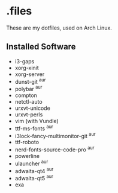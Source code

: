 # .files

These are my dotfiles, used on Arch Linux.

## Installed Software

  * i3-gaps
  * xorg-xinit
  * xorg-server
  * dunst-git <sup>aur</sup>
  * polybar <sup>aur</sup>
  * compton
  * netctl-auto
  * urxvt-unicode
  * urxvt-perls
  * vim (with Vundle)
  * ttf-ms-fonts <sup>aur</sup>
  * i3lock-fancy-multimonitor-git <sup>aur</sup>
  * ttf-roboto
  * nerd-fonts-source-code-pro <sup>aur</sup>
  * powerline
  * ulauncher <sup>aur</sup>
  * adwaita-qt4 <sup>aur</sup>
  * adwaita-qt5 <sup>aur</sup>
  * exa
